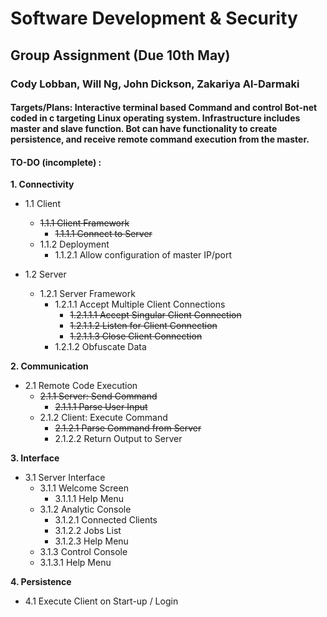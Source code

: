 # Software Development & Security
## Group Assignment (Due 10th May)
### Cody Lobban, Will Ng, John Dickson, Zakariya Al-Darmaki

#### Targets/Plans: Interactive terminal based Command and control Bot-net coded in c targeting Linux operating system. Infrastructure includes master and slave function. Bot can have functionality to create persistence, and receive remote command execution from the master.


#### TO-DO (incomplete) :
**1. Connectivity**

  * 1.1 Client
    * ~~1.1.1 Client Framework~~
      * ~~1.1.1.1 Connect to Server~~
    * 1.1.2 Deployment
      * 1.1.2.1 Allow configuration of master IP/port
      
  * 1.2 Server
    * 1.2.1 Server Framework
      * 1.2.1.1 Accept Multiple Client Connections
        * ~~1.2.1.1.1 Accept Singular Client Connection~~
        * ~~1.2.1.1.2 Listen for Client Connection~~
        * ~~1.2.1.1.3 Close Client Connection~~
      * 1.2.1.2 Obfuscate Data
      
      
**2. Communication**
  * 2.1 Remote Code Execution
    * ~~2.1.1 Server: Send Command~~
      * ~~2.1.1.1 Parse User Input~~
    * 2.1.2 Client: Execute Command
      * ~~2.1.2.1 Parse Command from Server~~
      * 2.1.2.2 Return Output to Server
      
      
**3. Interface** 
  * 3.1 Server Interface 
    * 3.1.1 Welcome Screen
      * 3.1.1.1 Help Menu
    * 3.1.2 Analytic Console
      * 3.1.2.1 Connected Clients
      * 3.1.2.2 Jobs List
      * 3.1.2.3 Help Menu
    * 3.1.3 Control Console
    * 3.1.3.1 Help Menu

**4. Persistence**
  * 4.1 Execute Client on Start-up / Login
